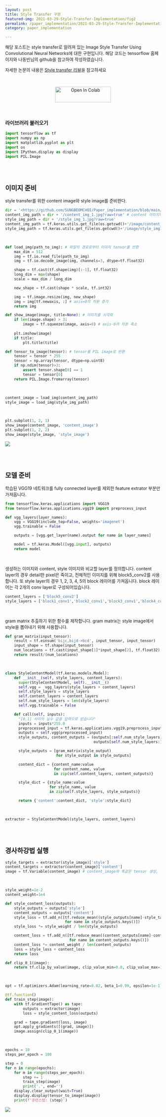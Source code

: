 ```yaml
---
layout: post
title: Style Transfer 구현
featured-img: 2021-03-29-Style-Transfer-Implementation/fig2
permalink: /paper_implementation/2021-03-29-Style-Transfer-Implementation
category: paper_implementation

---
```


해당 포스트는 style transfer로 알려져 있는 Image Style Transfer Using Convolutional Neural Networks에 대한 구현입니다. 해당 코드는 tensorflow 홈페이지와 나동빈님의 github을 참고하여 작성하였습니다.

자세한 논문의 내용은 [Style transfer 리뷰](https://sungbeomchoi.github.io/paper_review/2021-03-22-Style-Transfer-Review)을 참고하세요

<br>

<p  align="center">
<a  href="https://colab.research.google.com/github/SUNGBEOMCHOI/Paper_implementation/blob/main/Style%20Transfer/Style_Transfer(Keras).ipynb">
<img  src="https://colab.research.google.com/assets/colab-badge.svg"  alt="Open In Colab"  height="50"  width="180"/>
</a>
</p>

<br>


### 라이브러리 불러오기

```python
import tensorflow as tf
import numpy as np
import matplotlib.pyplot as plt
import os
import IPython.display as display
import PIL.Image

```
<br>
<br>

## 이미지 준비

style transfer를 위한 content image와 style image를 준비한다.

```python
dir = '<https://github.com/SUNGBEOMCHOI/Paper_implementation/blob/main/Style%20Transfer/image>'
content_img_path = dir + '/content_img_1.jpg?raw=true' # content 이미지의 url을 입력
style_img_path = dir + '/style_img_1.jpg?raw=true'
content_img_path = tf.keras.utils.get_file(os.getcwd()+'/image/content_img1.jpg', content_img_path)
style_img_path = tf.keras.utils.get_file(os.getcwd()+'/image/style_img1.jpg', style_img_path)

```
<br>

```python
def load_img(path_to_img): # 파일의 경로로부터 이미지 tensor를 반환
    max_dim = 512
    img = tf.io.read_file(path_to_img)
    img = tf.io.decode_image(img, channels=3, dtype=tf.float32)

    shape = tf.cast(tf.shape(img)[:-1], tf.float32)
    long_dim = max(shape)
    scale = max_dim / long_dim

    new_shape = tf.cast(shape * scale, tf.int32)

    img = tf.image.resize(img, new_shape)
    img = img[tf.newaxis, :] # axis=0의 차원 증가
    return img

def show_image(image, title=None): # 이미지를 시각화
    if len(image.shape) > 3:
        image = tf.squeeze(image, axis=0) # axis-0의 차원 축소
    
    plt.imshow(image)
    if title:
        plt.title(title)

def tensor_to_image(tensor): # tensor를 PIL image로 반환
    tensor = tensor * 255
    tensor = np.array(tensor, dtype=np.uint8)
    if np.ndim(tensor)>3:
        assert tensor.shape[0] == 1
        tensor = tensor[0]
    return PIL.Image.fromarray(tensor)

```
<br>

```python
content_image = load_img(content_img_path)
style_image = load_img(style_img_path)

```
<br>

```python
plt.subplot(1, 2, 1)
show_image(content_image, 'content_image')
plt.subplot(1, 2, 2)
show_image(style_image, 'style_image')

```

![](https://github.com/SUNGBEOMCHOI/SungBeomChoi.github.io/blob/master/assets/img/posts/2021-03-29-Style-Transfer-Implementation/fig1.JPG?raw=true)

<br>
<br>

## 모델 준비

학습된 VGG19 네트워크를 fully connected layer를 제외한 feature extrator 부분만 가져옵니다.

```python
from tensorflow.keras.applications import VGG19
from tensorflow.keras.applications.vgg19 import preprocess_input

def vgg_layers(layer_names):
    vgg = VGG19(include_top=False, weights='imagenet')
    vgg.trainable = False

    outputs = [vgg.get_layer(name).output for name in layer_names]

    model = tf.keras.Model([vgg.input], outputs)
    return model

```
<br>

생성하는 이미지와 content, style 이미지와 비교할 layer를 정의합니다. content layer의 경우 detail한 pixel은 죽이고, 전체적인 이미지를 위해 block5_conv2를 사용합니다. 또 style layer의 경우 1, 2, 3, 4, 5의 block 레이어를 가져옵니다. block 레이어는 각 2개의 conv layer로 구성되어있습니다.

```python
content_layers = ['block5_conv2'] 
style_layers = ['block1_conv1','block2_conv1','block3_conv1','block4_conv1','block5_conv1']

```

<br>

gram matrix 추출하기 위한 함수를 제작합니다. gram matrix는 style image에서 style을 뽑아내기 위해 사용합니다.

```python
def gram_matrix(input_tensor):
    result = tf.einsum('bijc,bijd->bcd', input_tensor, input_tensor)
    input_shape = tf.shape(input_tensor)
    num_locations = tf.cast(input_shape[1]*input_shape[2], tf.float32)
    return result/(num_locations)

```

<br>

```python
class StyleContentModel(tf.keras.models.Model):
    def __init__(self, style_layers, content_layers):
      super(StyleContentModel, self).__init__()
      self.vgg =  vgg_layers(style_layers + content_layers)
      self.style_layers = style_layers
      self.content_layers = content_layers
      self.num_style_layers = len(style_layers)
      self.vgg.trainable = False

    def call(self, inputs):
      "[0,1] 사이의 실수 값을 입력으로 받습니다"
      inputs = inputs*255.0
      preprocessed_input = tf.keras.applications.vgg19.preprocess_input(inputs)
      outputs = self.vgg(preprocessed_input)
      style_outputs, content_outputs = (outputs[:self.num_style_layers], 
                                        outputs[self.num_style_layers:])

      style_outputs = [gram_matrix(style_output)
                       for style_output in style_outputs]

      content_dict = {content_name:value 
                      for content_name, value 
                      in zip(self.content_layers, content_outputs)}

      style_dict = {style_name:value
                    for style_name, value
                    in zip(self.style_layers, style_outputs)}

      return {'content':content_dict, 'style':style_dict}

```

<br>

```python
extractor = StyleContentModel(style_layers, content_layers)

```

<br>
<br>

## 경사하강법 실행

```python
style_targets = extractor(style_image)['style']
content_targets = extractor(content_image)['content']
image = tf.Variable(content_image) # content_image와 똑같은 tensor 생성, 변화시킬 이미지

```

<br>

```python
style_weight=1e-2
content_weight=1e4

def style_content_loss(outputs):
    style_outputs = outputs['style']
    content_outputs = outputs['content']
    style_loss = tf.add_n([tf.reduce_mean((style_outputs[name]-style_targets[name])**2) 
                           for name in style_outputs.keys()])
    style_loss *= style_weight / len(style_outputs)

    content_loss = tf.add_n([tf.reduce_mean((content_outputs[name]-content_targets[name])**2) 
                             for name in content_outputs.keys()])
    content_loss *= content_weight / len(content_outputs)
    loss = style_loss + content_loss
    return loss

def clip_0_1(image):
    return tf.clip_by_value(image, clip_value_min=0.0, clip_value_max=1.0)

```
<br>

```python
opt = tf.optimizers.Adam(learning_rate=0.02, beta_1=0.99, epsilon=1e-1)

@tf.function()
def train_step(image):
    with tf.GradientTape() as tape:
        outputs = extractor(image)
        loss = style_content_loss(outputs)

    grad = tape.gradient(loss, image)
    opt.apply_gradients([(grad, image)])
    image.assign(clip_0_1(image))

```
<br>

```python
epochs = 10
steps_per_epoch = 100

step = 0
for n in range(epochs):
    for m in range(steps_per_epoch):
        step += 1
        train_step(image)
        print('.', end='')
    display.clear_output(wait=True)
    display.display(tensor_to_image(image))
    print(f'훈련스텝: {step}')

```

![](https://github.com/SUNGBEOMCHOI/SungBeomChoi.github.io/blob/master/assets/img/posts/2021-03-29-Style-Transfer-Implementation/fig2.JPG?raw=true)